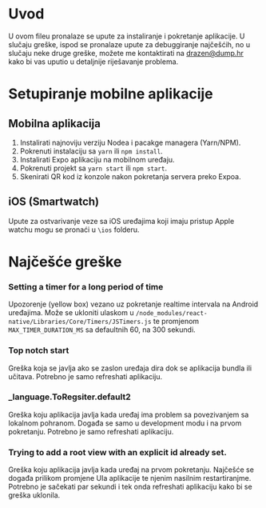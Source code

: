 # Uvod
U ovom fileu pronalaze se upute za instaliranje i pokretanje aplikacije. U slučaju greške, ispod se pronalaze upute za debuggiranje najčešćih, no u slučaju neke druge greške, možete me kontaktirati na [drazen@dump.hr](mailto:drazen@dump.hr "drazen@dump.hr") kako bi vas uputio u detaljnije riješavanje problema.

# Setupiranje mobilne aplikacije
## Mobilna aplikacija
1. Instalirati najnoviju verziju Nodea i pacakge managera (Yarn/NPM).
2. Pokrenuti instalaciju sa `yarn` ili `npm install`.
3. Instalirati Expo aplikaciju na mobilnom uređaju.
4. Pokrenuti projekt sa `yarn start` ili `npm start`.
5. Skenirati QR kod iz konzole nakon pokretanja servera preko Expoa.

## iOS (Smartwatch)
Upute za ostvarivanje veze sa iOS uređajima koji imaju pristup Apple watchu mogu se pronaći u `\ios` folderu.

# Najčešće greške
### Setting a timer for a long period of time
Upozorenje (yellow box) vezano uz pokretanje realtime intervala na Android uređajima. Može se ukloniti ulaskom u `/node_modules/react-native/Libraries/Core/Timers/JSTimers.js` te promjenom `MAX_TIMER_DURATION_MS` sa defaultnih 60, na 300 sekundi.

### Top notch start
Greška koja se javlja ako se zaslon uređaja dira dok se aplikacija bundla ili učitava. Potrebno je samo refreshati aplikaciju.

### _language.ToRegsiter.default2
Greška koju aplikacija javlja kada uređaj ima problem sa povezivanjem sa lokalnom pohranom. Događa se samo u development modu i na prvom pokretanju. Potrebno je samo refreshati aplikaciju.

### Trying to add a root view with an explicit id already set.
Greška koju aplikacija javlja kada uređaj na prvom pokretanju. Najčešće se događa prilikom promjene UIa aplikacije te njenim nasilnim restartiranjme. Potrebno je sačekati par sekundi i tek onda refreshati aplikaciju kako bi se greška uklonila.